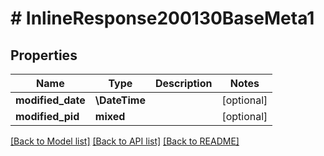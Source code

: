 # # InlineResponse200130BaseMeta1

## Properties

Name | Type | Description | Notes
------------ | ------------- | ------------- | -------------
**modified_date** | **\DateTime** |  | [optional]
**modified_pid** | **mixed** |  | [optional]

[[Back to Model list]](../../README.md#models) [[Back to API list]](../../README.md#endpoints) [[Back to README]](../../README.md)
